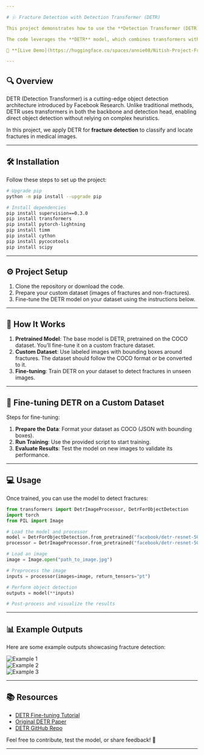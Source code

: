 ```yaml
---

# 🩺 Fracture Detection with Detection Transformer (DETR)  

This project demonstrates how to use the **Detection Transformer (DETR)** for custom object detection, specifically for detecting fractures in medical images like X-rays and CT scans. 🚑  

The code leverages the **DETR** model, which combines transformers with convolutional networks for end-to-end object detection.  

🔗 **[Live Demo](https://huggingface.co/spaces/annie08/Nitish-Project-FractureDetection)**  

---
```


## 🔍 Overview  

DETR (Detection Transformer) is a cutting-edge object detection architecture introduced by Facebook Research. Unlike traditional methods, DETR uses transformers in both the backbone and detection head, enabling direct object detection without relying on complex heuristics.  

In this project, we apply DETR for **fracture detection** to classify and locate fractures in medical images.  

---

## 🛠️ Installation  

Follow these steps to set up the project:  

```bash  
# Upgrade pip  
python -m pip install --upgrade pip  

# Install dependencies  
pip install supervision==0.3.0  
pip install transformers  
pip install pytorch-lightning  
pip install timm  
pip install cython  
pip install pycocotools  
pip install scipy  
```  

---

## ⚙️ Project Setup  

1. Clone the repository or download the code.  
2. Prepare your custom dataset (images of fractures and non-fractures).  
3. Fine-tune the DETR model on your dataset using the instructions below.  

---

## 📖 How It Works  

1. **Pretrained Model**: The base model is DETR, pretrained on the COCO dataset. You’ll fine-tune it on a custom fracture dataset.  
2. **Custom Dataset**: Use labeled images with bounding boxes around fractures. The dataset should follow the COCO format or be converted to it.  
3. **Fine-tuning**: Train DETR on your dataset to detect fractures in unseen images.  

---

## 🚀 Fine-tuning DETR on a Custom Dataset  

Steps for fine-tuning:  

1. **Prepare the Data**: Format your dataset as COCO (JSON with bounding boxes).  
2. **Run Training**: Use the provided script to start training.  
3. **Evaluate Results**: Test the model on new images to validate its performance.  

---

## 💻 Usage  

Once trained, you can use the model to detect fractures:  

```python  
from transformers import DetrImageProcessor, DetrForObjectDetection  
import torch  
from PIL import Image  

# Load the model and processor  
model = DetrForObjectDetection.from_pretrained("facebook/detr-resnet-50")  
processor = DetrImageProcessor.from_pretrained("facebook/detr-resnet-50")  

# Load an image  
image = Image.open("path_to_image.jpg")  

# Preprocess the image  
inputs = processor(images=image, return_tensors="pt")  

# Perform object detection  
outputs = model(**inputs)  

# Post-process and visualize the results  
```  

---

## 📊 Example Outputs  

Here are some example outputs showcasing fracture detection:  

![Example 1](https://github.com/user-attachments/assets/c714af91-8d4f-4782-8e4e-38907b745c96)  
![Example 2](https://github.com/user-attachments/assets/d9268dc0-f987-4e5c-8611-2c8354472f27)  
![Example 3](https://github.com/user-attachments/assets/495b8bfc-a780-4d2c-8905-727beeb00b94)  

---

## 📚 Resources  

- [DETR Fine-tuning Tutorial](https://github.com/NielsRogge/Transformers-Tutorials/blob/master/DETR/Fine_tuning_DetrForObjectDetection_on_custom_dataset_(balloon).ipynb)  
- [Original DETR Paper](https://arxiv.org/abs/2005.12872)  
- [DETR GitHub Repo](https://github.com/facebookresearch/detr)  

Feel free to contribute, test the model, or share feedback! 🌟  

---
